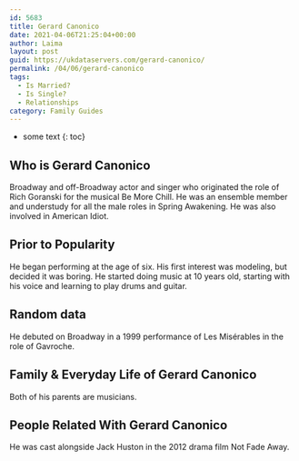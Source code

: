 ```yaml
---
id: 5683
title: Gerard Canonico
date: 2021-04-06T21:25:04+00:00
author: Laima
layout: post
guid: https://ukdataservers.com/gerard-canonico/
permalink: /04/06/gerard-canonico
tags:
  - Is Married?
  - Is Single?
  - Relationships
category: Family Guides
---
```


* some text
{: toc}


## Who is Gerard Canonico
                  
                  
                  
Broadway and off-Broadway actor and singer who originated the role of Rich Goranski for the musical Be More Chill. He was an ensemble member and understudy for all the male roles in Spring Awakening. He was also involved in American Idiot.
                  
              
            
              
            
                
                
                
## Prior to Popularity
                  
                  
                  
He began performing at the age of six. His first interest was modeling, but decided it was boring. He started doing music at 10 years old, starting with his voice and learning to play drums and guitar.
                  
              
            
              
            
                
                
                
## Random data
                  
                  
                  
He debuted on Broadway in a 1999 performance of Les Misérables in the role of Gavroche.
                  
              
            
              
            
                
                
                
## Family & Everyday Life of Gerard Canonico
                  
                  
                  
Both of his parents are musicians. 
                  
              
            
              
            
                
                
                
## People Related With Gerard Canonico
                  
                  
                  
He was cast alongside Jack Huston in the 2012 drama film Not Fade Away.
                  
              
            
              
            
                
              
            
              
              
            
            
              
            
          
          
          